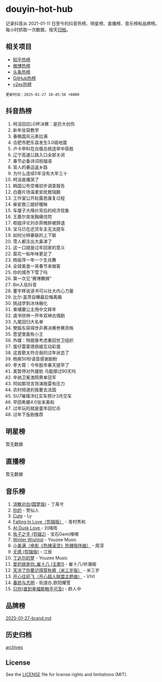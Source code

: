 # douyin-hot-hub

记录抖音从 2021-01-11 日至今的抖音热榜、明星榜、直播榜、音乐榜和品牌榜。每小时抓取一次数据，按天[归档](archives)。

## 相关项目

- [知乎热榜](https://github.com/lonnyzhang423/zhihu-hot-hub)
- [微博热榜](https://github.com/lonnyzhang423/weibo-hot-hub)
- [头条热榜](https://github.com/lonnyzhang423/toutiao-hot-hub)
- [GitHub热榜](https://github.com/lonnyzhang423/github-hot-hub)
- [v2ex热榜](https://github.com/lonnyzhang423/v2ex-hot-hub)


`更新时间：2025-01-27 10:45:56 +0800`

## 抖音热榜

1. 柯洁回应LG杯决赛：是巨大创伤
1. 新年妆容教学
1. 春晚国风元素拉满
1. 合肥市肥东县发生3.0级地震
1. 卢卡申科在白俄总统选举中获胜
1. 辽宁高速公路入口全部关闭
1. 春节必备诗词祝福语
1. 盲人的春运返乡路
1. 为什么连续5年没有大年三十
1. 柯洁直播哭了
1. 韩国公布空难初步调查报告
1. 白鹿片场温柔安抚敖瑞鹏
1. 工作室公开赵露思康复过程
1. 柴安救三娘好暧昧
1. 车厘子大降价背后的经济现象
1. 王嘉尔突发胸痛住院
1. 柜姐评论刘亦菲微胖被辞退
1. 宝马已在还贷车主无法提车
1. 如何分辨春联的上下联
1. 雪人都冻出大鼻涕了
1. 这一口就是过年回家的意义
1. 窗花一贴年味更足了
1. 杨丽萍一年一个生肖舞
1. 全球美食一哥春节来做客
1. 你的城市下雪了吗
1. 第一次见“赛博舞狮”
1. Bin入驻抖音
1. 董宇辉说读书可以壮大内心力量
1. 比尔·盖茨自曝最后悔离婚
1. 挑战学到冰块融化
1. 柬埔寨公主用中文拜年
1. 虞书欣林一开年双神古偶剧
1. 九尾回归大名单
1. 樊振东获得世乒赛决赛参赛资格
1. 愿望里面有小王
1. 外媒：特朗普考虑重回世卫组织
1. 蛋仔雷蒙德佩姬互动彩蛋
1. 这首歌太符合我的过年状态了
1. 杨紫50秒语音感谢剧粉
1. 李大霄：今年股市春天提早了
1. 美暂停对外援助 乌能撑过90天吗
1. 辛纳卫冕澳网男单冠军
1. 阿如那坦言饰演拖雷有压力
1. 农村频道的我要去法国
1. SU7璀璨洋红实车预计3月交车
1. 早田希娜4:0张本美和
1. 过年玩的就是童年回忆杀
1. 过年下饭剧推荐

## 明星榜

暂无数据

## 直播榜

暂无数据

## 音乐榜

1. [消散对白(圆梦版)](https://sf5-hl-cdn-tos.douyinstatic.com/obj/tos-cn-ve-2774/og4jB5I5IizzoZVAAAzWgBMAsMDWoArfwBOiFs) - 丁禹兮
1. [你的](https://sf5-hl-cdn-tos.douyinstatic.com/obj/tos-cn-ve-2774/oYuIeKf42jB7sEV6B2upMdpYAgfrQWj0FeRegh) - 贺仙人
1. [Cute](https://sf5-hl-cdn-tos.douyinstatic.com/obj/tos-cn-ve-2774/o4IbIzHWKAAB4wsS5qMBRiiAlEBGTpQRNfFvuo) - Ly
1. [Falling In Love（剪辑版）](https://sf5-hl-cdn-tos.douyinstatic.com/obj/tos-cn-ve-2774/o8ajpA8zzgBPahbBIO8AcKGBLJezFCRd1wfP9f) - 青村秀和
1. [ At Dusk  Love ](https://sf6-cdn-tos.douyinstatic.com/obj/tos-cn-ve-2774/o8CrpCf5CaYgI4ZrtQgMQAFEfuGqNnRSDQAPBc) - 刘嗨雨
1. [执子之手 (剪辑2)](https://sf3-cdn-tos.douyinstatic.com/obj/tos-cn-ve-2774/oUoZLQjCc31XzqsBnBQUNgeKtYPBcgbFDwtfcu) - 宝石Gem\哩哩
1. [Winter Wishlist](https://sf5-hl-cdn-tos.douyinstatic.com/obj/tos-cn-ve-2774/oIIgUOeamCFCVAzxN6MFRLIBlLGpUqQxeeHrLE) - Youzee Music
1. [小美满（电影《热辣滚烫》热辣陪伴曲）](https://sf5-hl-cdn-tos.douyinstatic.com/obj/tos-cn-ve-2774/o0GAn2lSgfZIDUgtevCGDQYnFg4CwnrBaxbTZL) - 周深
1. [无感 (剪辑版)](https://sf5-hl-cdn-tos.douyinstatic.com/obj/tos-cn-ve-2774/o0eIsUzJBDlQaQFC5OFlgbMEZC1TFYBftOBn6p) - 江辰
1. [丁达尔的梦](https://sf5-hl-cdn-tos.douyinstatic.com/obj/tos-cn-ve-2774/oMU3WirUZBVQkAC9ccG5P2IQirziZM2RTInUY) - Youzee Music
1. [爱的就是你_崔十八 (主歌1)](https://sf5-hl-cdn-tos.douyinstatic.com/obj/tos-cn-ve-2774/oI5BO5DhFZ6UTcNCnZaOCBLtZ7WIMQGfgnXf5E) - 崔十八/听潮阁
1. [天冷了你要记得穿秋裤（米三岁版）](https://sf5-hl-cdn-tos.douyinstatic.com/obj/tos-cn-ve-2774/oQlIwVIDWiZ6BQilAorS7MA0AgCkQDvcZAdm1) - 米三岁
1. [开心往前飞（开心超人联盟主题曲）](https://sf5-hl-cdn-tos.douyinstatic.com/obj/tos-cn-ve-2774/9d8fb7c82cf1421fb93a9fe925275e0a) - VIVI
1. [春娇与志明](https://sf6-cdn-tos.douyinstatic.com/obj/tos-cn-ve-2774/e530d8fceb7044b39707d7f9ff54add1) - 街道办,欧阳耀莹
1. [只你(直到幸福能触手可及)](https://sf5-hl-cdn-tos.douyinstatic.com/obj/tos-cn-ve-2774/o0lBkRDzFTeaVSUz3ZZSCBVtZ5DIMQGfgmEAuE) - 颜人中

## 品牌榜

[2025-01-27-brand.md](archives/2025-01-27-brand.md)

## 历史归档

[archives](archives)

## License

See the [LICENSE](LICENSE) file for license rights and limitations (MIT).
